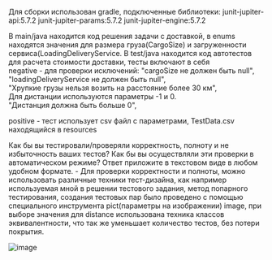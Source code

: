 Для сборки использован gradle, подключенные библиотеки: junit-jupiter-api:5.7.2   junit-jupiter-params:5.7.2   junit-jupiter-engine:5.7.2

В main/java находится код решения задачи с доставкой, в enums находятся значения для размера груза(CargoSize) и 
загруженности сервиса(LoadingDeliveryService. В test/java находится код автотестов для расчета стоимости доставки, тесты включают в себя  
negative - для проверки исключений:
"cargoSize не должен быть null",  
"loadingDeliveryService не должен быть null",  
"Хрупкие грузы нельзя возить на расстояние более 30 км",  
Для дистанции используются параметры -1 и 0.   
"Дистанция должна быть больше 0",

positive - тест использует csv файл с параметрами, TestData.csv находящийся в resources


Как бы вы тестировали/проверяли корректность, полноту и не избыточность ваших тестов? Как бы вы осуществляли эти проверки в автоматическом режиме? Ответ приложите в текстовом виде в любом удобном формате. - Для проверки корректности и полноты, можно использовать различные техники тест-дизайна, как например используемая мной в решении тестового задания, метод попарного тестирования, создания тестовых пар было проведено с помощью специального инструмента pict(параметры на изображении) image, при выборе значения для distance использована техника классов эквивалентности, что так же уменьшает количество тестов, без потери покрытия.

![image](https://user-images.githubusercontent.com/48980898/158025908-7500ee2a-5854-4acd-b245-d8748c4e06ae.png)


 
